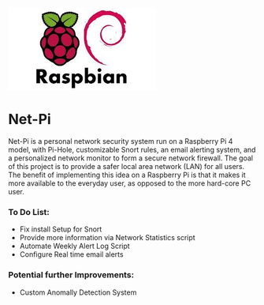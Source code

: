 ![repo_logo](logo.jpeg)
# Net-Pi
Net-Pi is a personal network security system run on a Raspberry Pi 4 model, with Pi-Hole, customizable Snort rules, an email alerting system, and a personalized network monitor to form a secure network firewall. The goal of this project is to provide a safer local area network (LAN) for all users. The benefit of implementing this idea on a Raspberry Pi is that it makes it more available to the everyday user, as opposed to the more hard-core PC user.

### To Do List:
- Fix install Setup for Snort
- Provide more information via Network Statistics script
- Automate Weekly Alert Log Script
- Configure Real time email alerts

### Potential further Improvements:
- Custom Anomally Detection System
